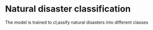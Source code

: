 # Natural disaster classification
 The model is trained to cl;assify natural disasters into different classes
